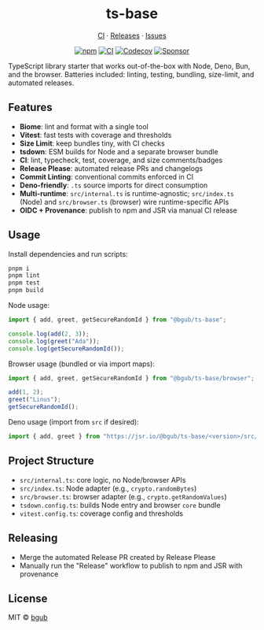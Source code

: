 <h1 align="center" style="text-align: center; width: fit-content; margin-left: auto; margin-right: auto;">ts-base</h1>

<p align="center">
  <a href="https://github.com/bgub/ts-base/actions">CI</a>
  ·
  <a href="https://github.com/bgub/ts-base/releases">Releases</a>
  ·
  <a href="https://github.com/bgub/ts-base/issues">Issues</a>
</p>

<span align="center">

[![npm](https://img.shields.io/npm/v/%40bgub%2Fts-base?logo=npm&label=npm)](https://www.npmjs.com/package/@bgub/ts-base)
[![CI](https://github.com/bgub/ts-base/actions/workflows/ci.yml/badge.svg)](https://github.com/bgub/ts-base/actions)
[![Codecov](https://codecov.io/github/bgub/ts-base/branch/main/graph/badge.svg)](https://codecov.io/github/bgub/ts-base)
[![Sponsor](https://img.shields.io/badge/sponsor-%E2%9D%A4-ff69b4)](https://github.com/sponsors/bgub)

</span>

TypeScript library starter that works out-of-the-box with Node, Deno, Bun, and the browser. Batteries included: linting, testing, bundling, size-limit, and automated releases.

## Features

- **Biome**: lint and format with a single tool
- **Vitest**: fast tests with coverage and thresholds
- **Size Limit**: keep bundles tiny, with CI checks
- **tsdown**: ESM builds for Node and a separate browser bundle
- **CI**: lint, typecheck, test, coverage, and size comments/badges
- **Release Please**: automated release PRs and changelogs
- **Commit Linting**: conventional commits enforced in CI
- **Deno-friendly**: `.ts` source imports for direct consumption
- **Multi-runtime**: `src/internal.ts` is runtime-agnostic; `src/index.ts` (Node) and `src/browser.ts` (browser) wire runtime-specific APIs
- **OIDC + Provenance**: publish to npm and JSR via manual CI release

## Usage

Install dependencies and run scripts:

```bash
pnpm i
pnpm lint
pnpm test
pnpm build
```

Node usage:

```ts
import { add, greet, getSecureRandomId } from "@bgub/ts-base";

console.log(add(2, 3));
console.log(greet("Ada"));
console.log(getSecureRandomId());
```

Browser usage (bundled or via import maps):

```ts
import { add, greet, getSecureRandomId } from "@bgub/ts-base/browser";

add(1, 2);
greet("Linus");
getSecureRandomId();
```

Deno usage (import from `src` if desired):

```ts
import { add, greet } from "https://jsr.io/@bgub/ts-base/<version>/src/index.ts";
```

## Project Structure

- `src/internal.ts`: core logic, no Node/browser APIs
- `src/index.ts`: Node adapter (e.g., `crypto.randomBytes`)
- `src/browser.ts`: browser adapter (e.g., `crypto.getRandomValues`)
- `tsdown.config.ts`: builds Node entry and browser `core` bundle
- `vitest.config.ts`: coverage config and thresholds

## Releasing

- Merge the automated Release PR created by Release Please
- Manually run the "Release" workflow to publish to npm and JSR with provenance

## License

MIT © [bgub](https://github.com/bgub)
